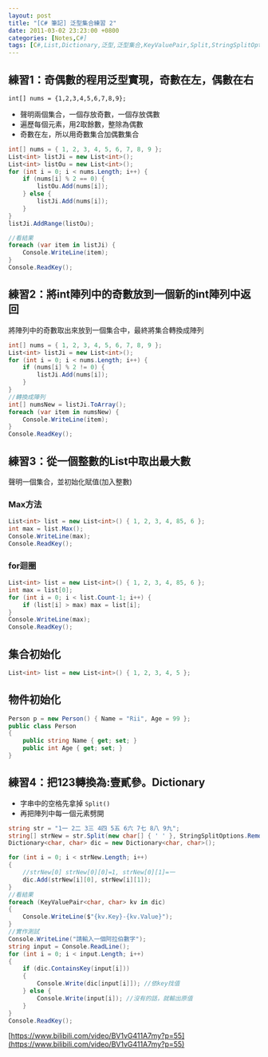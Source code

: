 ```yaml
---
layout: post
title: "[C# 筆記] 泛型集合練習 2"
date: 2011-03-02 23:23:00 +0800
categories: [Notes,C#]
tags: [C#,List,Dictionary,泛型,泛型集合,KeyValuePair,Split,StringSplitOptions.RemoveEmptyEntries]
---
```


## 練習1：奇偶數的程用泛型實現，奇數在左，偶數在右
`int[] nums = {1,2,3,4,5,6,7,8,9};`

- 聲明兩個集合，一個存放奇數，一個存放偶數
- 遍歷每個元素，用2取餘數，整除為偶數
- 奇數在左，所以用奇數集合加偶數集合

```c#
int[] nums = { 1, 2, 3, 4, 5, 6, 7, 8, 9 };
List<int> listJi = new List<int>();
List<int> listOu = new List<int>();
for (int i = 0; i < nums.Length; i++) {
    if (nums[i] % 2 == 0) {
        listOu.Add(nums[i]);
    } else {
        listJi.Add(nums[i]);
    }
}
listJi.AddRange(listOu);

//看結果
foreach (var item in listJi) {
    Console.WriteLine(item);
}
Console.ReadKey();
```

## 練習2：將int陣列中的奇數放到一個新的int陣列中返回
將陣列中的奇數取出來放到一個集合中，最終將集合轉換成陣列

```c#
int[] nums = { 1, 2, 3, 4, 5, 6, 7, 8, 9 };
List<int> listJi = new List<int>();
for (int i = 0; i < nums.Length; i++) {
    if (nums[i] % 2 != 0) {
        listJi.Add(nums[i]);
    }
}
//轉換成陣列
int[] numsNew = listJi.ToArray();
foreach (var item in numsNew) {
    Console.WriteLine(item);
}
Console.ReadKey();
```

## 練習3：從一個整數的List<int>中取出最大數
聲明一個集合，並初始化賦值(加入整數)

### Max方法

```c#
List<int> list = new List<int>() { 1, 2, 3, 4, 85, 6 };
int max = list.Max();
Console.WriteLine(max);
Console.ReadKey();
```

### for迴圈

```c#
List<int> list = new List<int>() { 1, 2, 3, 4, 85, 6 };
int max = list[0];
for (int i = 0; i < list.Count-1; i++) {
    if (list[i] > max) max = list[i];
}
Console.WriteLine(max);
Console.ReadKey();
```

## 集合初始化
```c#
List<int> list = new List<int>() { 1, 2, 3, 4, 5 };
```

## 物件初始化
```c#
Person p = new Person() { Name = "Rii", Age = 99 };
public class Person
{
    public string Name { get; set; }
    public int Age { get; set; }
}
```

## 練習4：把123轉換為:壹貳參。Dictionary
- 字串中的空格先拿掉 `Split()`
- 再把陣列中每一個元素劈開

```c#
string str = "1一 2二 3三 4四 5五 6六 7七 8八 9九";
string[] strNew = str.Split(new char[] { ' ' }, StringSplitOptions.RemoveEmptyEntries);
Dictionary<char, char> dic = new Dictionary<char, char>();

for (int i = 0; i < strNew.Length; i++)
{
    //strNew[0] strNew[0][0]=1, strNew[0][1]=一
    dic.Add(strNew[i][0], strNew[i][1]);
}
//看結果
foreach (KeyValuePair<char, char> kv in dic)
{
    Console.WriteLine($"{kv.Key}-{kv.Value}");
}
//實作測試
Console.WriteLine("請輸入一個阿拉伯數字");
string input = Console.ReadLine();
for (int i = 0; i < input.Length; i++)
{
    if (dic.ContainsKey(input[i]))
    {
        Console.Write(dic[input[i]]); //依key找值
    } else {
        Console.Write(input[i]); //沒有的話，就輸出原值
    }
}
Console.ReadKey();
```

[https://www.bilibili.com/video/BV1vG411A7my?p=55](https://www.bilibili.com/video/BV1vG411A7my?p=55)